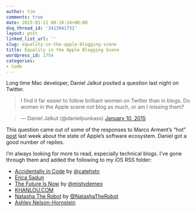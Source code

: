 ```yaml
---
author: tim
comments: true
date: 2015-01-12 00:10:24+00:00
dsq_thread_id: '3413941731'
layout: post
linked_list_url: ''
slug: equality-in-the-apple-blogging-scene
title: Equality in the Apple Blogging Scene
wordpress_id: 1754
categories:
- Code
---
```


Long time Mac developer, Daniel Jalkut posited a question last night on
Twitter.

> I find it far easier to follow brilliant women on Twitter than in blogs. Do
women in the Apple scene not blog as much, or am I missing them?

>

> — Daniel Jalkut (@danielpunkass) [January 10,
2015](https://twitter.com/danielpunkass/status/553983430095302656)

This question came out of some of the responses to Marco Arment’s “hot”
[post](http://www.marco.org/2015/01/04/apple-lost-functional-high-ground) last
week about the state of Apple’s software ecosystem. Daniel got a good number
of replies.

I’m always looking for more to read, especially technical blogs. I’ve gone
through them and added the following to my iOS RSS folder:

  * [Accidentally in Code](http://www.catehuston.com/blog/) by [@catehstn](https://twitter.com/catehstn)
  * [Erica Sadun](http://ericasadun.com/)
  * [The Future Is Now](http://www.mistys-internet.website/blog/) by [@mistydemeo](https://twitter.com/mistydemeo)
  * [KHANLOU.COM](http://khanlou.com/)
  * [Natasha The Robot](http://natashatherobot.com/) by [@NatashaTheRobot](https://twitter.com/NatashaTheRobot)
  * [Ashley Nelson-Hornstein](http://blog.ashleynh.me/) 

